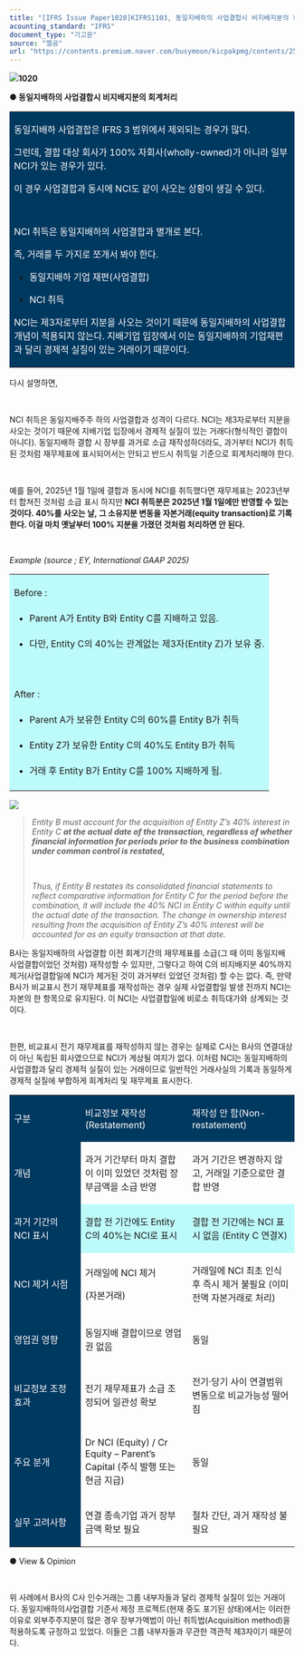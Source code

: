 ```yaml
---
title: "[IFRS Issue Paper1020]KIFRS1103, 동일지배하의 사업결합시 비지배지분의 회계처리"
acounting_standard: "IFRS"
document_type: "기고문"
source: "엘곰"
url: "https://contents.premium.naver.com/busymoon/kicpakpmg/contents/250812202521479wo"
---
```

![](https://n2.news.naver.com/l.gif?type=content)**1020**

**● 동일지배하의 사업결합시 비지배지분의 회계처리**

<table style=""><tbody><tr><td colspan="3" rowspan="1" style="width: 99.99%; height: 93.0px;  background-color: #003960;"><div><p style=""><span style="color:#ffffff;">동일지배하 사업결합은 IFRS 3 범위에서 제외되는 경우가 많다.</span></p><p style=""><span style="color:#ffffff;">그런데, 결합 대상 회사가 100% 자회사(wholly-owned)가 아니라 일부 NCI가 있는 경우가 있다.</span></p><p style=""><span style="color:#ffffff;">이 경우 사업결합과 동시에 NCI도 같이 사오는 상황이 생길 수 있다.</span></p><p style=""><span style="color:#ffffff;">​</span></p><p style=""><span style="color:#ffffff;">NCI 취득은 동일지배하의 사업결합과 별개로 본다.</span></p><p style=""><span style="color:#ffffff;">즉, 거래를 두 가지로 쪼개서 봐야 한다.</span></p><ul><li><p style=""><span style="color:#ffffff;">동일지배하 기업 재편(사업결합)</span></p></li><li><p style=""><span style="color:#ffffff;">NCI 취득</span></p></li></ul><p style=""><span style="color:#ffffff;">NCI는 제3자로부터 지분을 사오는 것이기 때문에 동일지배하의 사업결합 개념이 적용되지 않는다. 지배기업 입장에서 이는 동일지배하의 기업재편과 달리 경제적 실질이 있는 거래이기 때문이다.</span></p></div></td></tr></tbody></table>

다시 설명하면,

​

NCI 취득은 동일지배주주 하의 사업결합과 성격이 다르다. NCI는 제3자로부터 지분을 사오는 것이기 때문에 지배기업 입장에서 경제적 실질이 있는 거래다(형식적인 결합이 아니다). 동일지배하 결합 시 장부를 과거로 소급 재작성하더라도, 과거부터 NCI가 취득된 것처럼 재무제표에 표시되어서는 안되고 반드시 취득일 기준으로 회계처리해야 한다.

​

예를 들어, 2025년 1월 1일에 결합과 동시에 NCI를 취득했다면 재무제표는 2023년부터 합쳐진 것처럼 소급 표시 하지만 **NCI 취득분은 2025년 1월 1일에만 반영할 수 있는 것이다. 40%를 사오는 날, 그 소유지분 변동을 자본거래(equity transaction)로 기록한다. 이걸 마치 옛날부터 100% 지분을 가졌던 것처럼 처리하면 안 된다.**

​

*Example (source ; EY, International GAAP 2025)*

<table style=""><tbody><tr><td colspan="3" rowspan="1" style="width: 100.0%; height: 129.0px;  background-color: #bdfbfa;"><div><p style="line-height:1.8;"><span style="">Before :</span></p><ul><li><p style="line-height:1.8;"><span style="">Parent A가 Entity B와 Entity C를 지배하고 있음.</span></p></li><li><p style="line-height:1.8;"><span style="">다만, Entity C의 40%는 관계없는 제3자(Entity Z)가 보유 중.</span></p></li></ul><p style="line-height:1.8;"><span style="">​</span></p><p style="line-height:1.8;"><span style="">After :</span></p><ul><li><p style="line-height:1.8;"><span style="">Parent A가 보유한 Entity C의 60%를 Entity B가 취득</span></p></li><li><p style="line-height:1.8;"><span style="">Entity Z가 보유한 Entity C의 40%도 Entity B가 취득</span></p></li><li><p style="line-height:1.8;"><span style="">거래 후 Entity B가 Entity C를 100% 지배하게 됨.</span></p></li></ul></div></td></tr></tbody></table>

![](https://scs-phinf.pstatic.net/MjAyNTA4MTJfMjg1/MDAxNzU0OTkzMjg5NzA3.iu4FzoQXN4WFcmdh0IXjfgfExPJhCSkEtyjZUmTw1_Eg.NIz5CXWFTdkHXTB2JYe3EnNccGkKWMoyp_HztFuCZTUg.PNG/image.png?type=w800)

> *Entity B must account for the acquisition of Entity Z’s 40% interest in Entity C* ***at the actual date of the transaction, regardless of whether financial information for periods prior to the business combination under common control is restated,***
> 
> *​*
> 
> *Thus, if Entity B restates its consolidated financial statements to reflect comparative information for Entity C for the period before the combination, it will include the 40% NCI in Entity C within equity until the actual date of the transaction. The change in ownership interest resulting from the acquisition of Entity Z’s 40% interest will be accounted for as an equity transaction at that date.*

B사는 동일지배하의 사업결합 이전 회계기간의 재무제표를 소급(그 때 이미 동일지배 사업결합이었던 것처럼) 재작성할 수 있지만, 그렇다고 하여 C의 비지배지분 40%까지 제거(사업결합일에 NCI가 제거된 것이 과거부터 있었던 것처럼) 할 수는 없다. 즉, 만약 B사가 비교표시 전기 재무제표를 재작성하는 경우 실제 사업결합일 발생 전까지 NCI는 자본의 한 항목으로 유지된다. 이 NCI는 사업결합일에 비로소 취득대가와 상계되는 것이다.

​

한편, 비교표시 전기 재무제표를 재작성하지 않는 경우는 실제로 C사는 B사의 연결대상이 아닌 독립된 회사였으므로 NCI가 계상될 여지가 없다. 이처럼 NCI는 동일지배하의 사업결합과 달리 경제적 실질이 있는 거래이므로 일반적인 거래사실의 기록과 동일하게 경제적 실질에 부합하게 회계처리 및 재무제표 표시한다.

<table style=""><tbody><tr><td colspan="1" rowspan="1" style="width: 24.96%; height: 40.0px;  background-color: #003960;"><div><p style=""><span style="color:#ffffff;">구분</span></p></div></td><td colspan="1" rowspan="1" style="width: 37.52%; height: 40.0px;  background-color: #003960;"><div><p style=""><span style="color:#ffffff;">비교정보 재작성(Restatement)</span></p></div></td><td colspan="1" rowspan="1" style="width: 37.52%; height: 40.0px;  background-color: #003960;"><div><p style=""><span style="color:#ffffff;">재작성 안 함(Non-restatement)</span></p></div></td></tr><tr><td colspan="1" rowspan="1" style="width: 24.96%; height: 40.0px;  background-color: #003960;"><div><p style=""><span style="color:#ffffff;">개념</span></p></div></td><td colspan="1" rowspan="1" style="width: 37.52%; height: 40.0px;  "><div><p style=""><span style="">과거 기간부터 마치 결합이 이미 있었던 것처럼 장부금액을 소급 반영</span></p></div></td><td colspan="1" rowspan="1" style="width: 37.52%; height: 40.0px;  "><div><p style=""><span style="">과거 기간은 변경하지 않고, 거래일 기준으로만 결합 반영</span></p></div></td></tr><tr><td colspan="1" rowspan="1" style="width: 24.96%; height: 40.0px;  background-color: #003960;"><div><p style=""><span style="color:#ffffff;">과거 기간의 NCI 표시</span></p></div></td><td colspan="1" rowspan="1" style="width: 37.52%; height: 40.0px;  background-color: #bdfbfa;"><div><p style=""><span style="">결합 전 기간에도 Entity C의 40%는 NCI로 표시</span></p></div></td><td colspan="1" rowspan="1" style="width: 37.52%; height: 40.0px;  background-color: #bdfbfa;"><div><p style=""><span style="">결합 전 기간에는 NCI 표시 없음 (Entity C 연결X)</span></p></div></td></tr><tr><td colspan="1" rowspan="1" style="width: 24.96%; height: 40.0px;  background-color: #003960;"><div><p style=""><span style="color:#ffffff;">NCI 제거 시점</span></p></div></td><td colspan="1" rowspan="1" style="width: 37.52%; height: 40.0px;  "><div><p style=""><span style="">거래일에 NCI 제거</span></p></div><div><p style=""><span style="">(자본거래)</span></p></div></td><td colspan="1" rowspan="1" style="width: 37.52%; height: 40.0px;  "><div><p style=""><span style="">거래일에 NCI 최초 인식 후 즉시 제거 불필요 (이미 전액 자본거래로 처리)</span></p></div></td></tr><tr><td colspan="1" rowspan="1" style="width: 24.96%; height: 40.0px;  background-color: #003960;"><div><p style=""><span style="color:#ffffff;">영업권 영향</span></p></div></td><td colspan="1" rowspan="1" style="width: 37.52%; height: 40.0px;  "><div><p style=""><span style="">동일지배 결합이므로 영업권 없음</span></p></div></td><td colspan="1" rowspan="1" style="width: 37.52%; height: 40.0px;  "><div><p style=""><span style="">동일</span></p></div></td></tr><tr><td colspan="1" rowspan="1" style="width: 24.96%; height: 40.0px;  background-color: #003960;"><div><p style=""><span style="color:#ffffff;">비교정보 조정 효과</span></p></div></td><td colspan="1" rowspan="1" style="width: 37.52%; height: 40.0px;  "><div><p style=""><span style="">전기 재무제표가 소급 조정되어 일관성 확보</span></p></div></td><td colspan="1" rowspan="1" style="width: 37.52%; height: 40.0px;  "><div><p style=""><span style="">전기·당기 사이 연결범위 변동으로 비교가능성 떨어짐</span></p></div></td></tr><tr><td colspan="1" rowspan="1" style="width: 24.96%; height: 40.0px;  background-color: #003960;"><div><p style=""><span style="color:#ffffff;">주요 분개</span></p></div></td><td colspan="1" rowspan="1" style="width: 37.52%; height: 40.0px;  "><div><p style=""><span style="">Dr NCI (Equity) / Cr Equity – Parent’s Capital (주식 발행 또는 현금 지급)</span></p></div></td><td colspan="1" rowspan="1" style="width: 37.52%; height: 40.0px;  "><div><p style=""><span style="">동일</span></p></div></td></tr><tr><td colspan="1" rowspan="1" style="width: 24.96%; height: 40.0px;  background-color: #003960;"><div><p style=""><span style="color:#ffffff;">실무 고려사항</span></p></div></td><td colspan="1" rowspan="1" style="width: 37.52%; height: 40.0px;  "><div><p style=""><span style="">연결 종속기업 과거 장부금액 확보 필요</span></p></div></td><td colspan="1" rowspan="1" style="width: 37.52%; height: 40.0px;  "><div><p style=""><span style="">절차 간단, 과거 재작성 불필요</span></p></div></td></tr></tbody></table>

● View & Opinion

​

위 사례에서 B사의 C사 인수거래는 그룹 내부자들과 달리 경제적 실질이 있는 거래이다. 동일지배하의사업결합 기준서 제정 프로젝트(현재 중도 포기된 상태)에서는 이러한 이유로 외부주주지분이 많은 경우 장부가액법이 아닌 취득법(Acquisition method)을 적용하도록 규정하고 있었다. 이들은 그룹 내부자들과 무관한 객관적 제3자이기 때문이다.